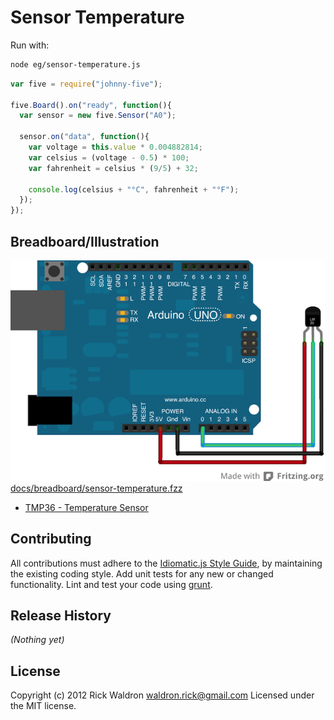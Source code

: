 # Sensor Temperature

Run with:
```bash
node eg/sensor-temperature.js
```


```javascript
var five = require("johnny-five");

five.Board().on("ready", function(){
  var sensor = new five.Sensor("A0");

  sensor.on("data", function(){
    var voltage = this.value * 0.004882814;
    var celsius = (voltage - 0.5) * 100;
    var fahrenheit = celsius * (9/5) + 32;

    console.log(celsius + "°C", fahrenheit + "°F");
  });
});


```


## Breadboard/Illustration


![docs/breadboard/sensor-temperature.png](breadboard/sensor-temperature.png)
[docs/breadboard/sensor-temperature.fzz](breadboard/sensor-temperature.fzz)



- [TMP36 - Temperature Sensor](https://www.sparkfun.com/products/10988)





## Contributing
All contributions must adhere to the [Idiomatic.js Style Guide](https://github.com/rwldrn/idiomatic.js),
by maintaining the existing coding style. Add unit tests for any new or changed functionality. Lint and test your code using [grunt](https://github.com/cowboy/grunt).

## Release History
_(Nothing yet)_

## License
Copyright (c) 2012 Rick Waldron <waldron.rick@gmail.com>
Licensed under the MIT license.
